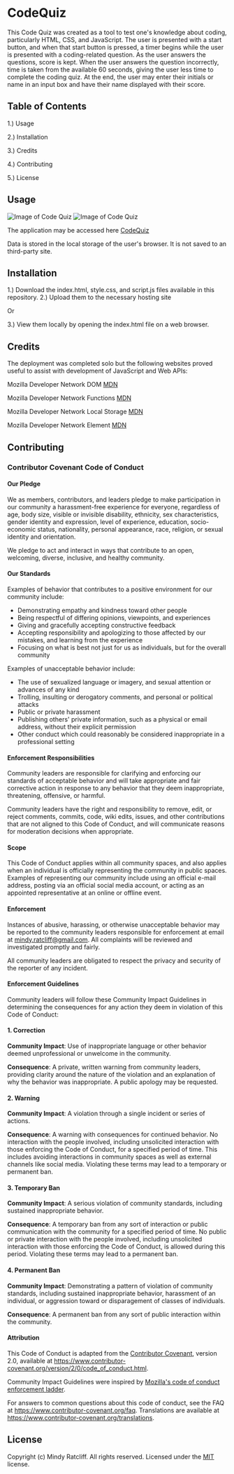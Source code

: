 # CodeQuiz


 This Code Quiz was created as a tool to test one's knowledge about coding, particularly HTML, CSS, and JavaScript. The user is presented with a start button, and when that start button is pressed, a timer begins while the user is presented with a coding-related question. As the user answers the questions, score is kept. When the user answers the question incorrectly, time is taken from the available 60 seconds, giving the user less time to complete the coding quiz. At the end, the user may enter their initials or name in an input box and have their name displayed with their score. 

 ## Table of Contents

 1.) Usage

 2.) Installation

 3.) Credits

 4.) Contributing

 5.) License

 ## Usage

 ![Image of Code Quiz](https://github.com/Mindyratcliff/CodeQuiz/blob/main/CodeQuizImage.jpg)
 ![Image of Code Quiz](https://github.com/Mindyratcliff/CodeQuiz/blob/main/ScreenShot2.jpg)

 The application may be accessed here [CodeQuiz](https://mindyratcliff.github.io/CodeQuiz/)

 

 Data is stored in the local storage of the user's browser. It is not saved to an third-party site. 

 ## Installation

 1.) Download the index.html, style.css, and script.js files available in this repository.
 2.) Upload them to the necessary hosting site

 Or

 3.) View them locally by opening the index.html file on a web browser.


 ## Credits

 The deployment was completed solo but the following websites proved useful to assist with development of JavaScript and Web APIs:

 Mozilla Developer Network DOM [MDN](https://developer.mozilla.org/en-US/docs/Web/API/Document_Object_Model)

 Mozilla Developer Network Functions [MDN](https://developer.mozilla.org/en-US/docs/Web/JavaScript/Reference/Global_Objects/Function)

 Mozilla Developer Network Local Storage [MDN](https://developer.mozilla.org/en-US/docs/Web/API/Window/localStorage)

 Mozilla Developer Network Element [MDN](https://developer.mozilla.org/en-US/docs/Web/API/Element)

 ## Contributing

 ### Contributor Covenant Code of Conduct

 #### Our Pledge

 We as members, contributors, and leaders pledge to make participation in our
 community a harassment-free experience for everyone, regardless of age, body
 size, visible or invisible disability, ethnicity, sex characteristics, gender
 identity and expression, level of experience, education, socio-economic status,
 nationality, personal appearance, race, religion, or sexual identity
 and orientation.

 We pledge to act and interact in ways that contribute to an open, welcoming,
 diverse, inclusive, and healthy community.

 #### Our Standards

 Examples of behavior that contributes to a positive environment for our
 community include:

 * Demonstrating empathy and kindness toward other people
 * Being respectful of differing opinions, viewpoints, and experiences
 * Giving and gracefully accepting constructive feedback
 * Accepting responsibility and apologizing to those affected by our mistakes,
   and learning from the experience
 * Focusing on what is best not just for us as individuals, but for the
   overall community

 Examples of unacceptable behavior include:

 * The use of sexualized language or imagery, and sexual attention or
   advances of any kind
 * Trolling, insulting or derogatory comments, and personal or political attacks
 * Public or private harassment
 * Publishing others' private information, such as a physical or email
   address, without their explicit permission
 * Other conduct which could reasonably be considered inappropriate in a
   professional setting

 #### Enforcement Responsibilities

 Community leaders are responsible for clarifying and enforcing our standards of
 acceptable behavior and will take appropriate and fair corrective action in
 response to any behavior that they deem inappropriate, threatening, offensive,
 or harmful.

 Community leaders have the right and responsibility to remove, edit, or reject
 comments, commits, code, wiki edits, issues, and other contributions that are
 not aligned to this Code of Conduct, and will communicate reasons for moderation
 decisions when appropriate.

 #### Scope

 This Code of Conduct applies within all community spaces, and also applies when
 an individual is officially representing the community in public spaces.
 Examples of representing our community include using an official e-mail address,
 posting via an official social media account, or acting as an appointed
 representative at an online or offline event.

 #### Enforcement

 Instances of abusive, harassing, or otherwise unacceptable behavior may be
 reported to the community leaders responsible for enforcement at
 email at mindy.ratcliff@gmail.com.
 All complaints will be reviewed and investigated promptly and fairly.

 All community leaders are obligated to respect the privacy and security of the
 reporter of any incident.

 #### Enforcement Guidelines

 Community leaders will follow these Community Impact Guidelines in determining
 the consequences for any action they deem in violation of this Code of Conduct:

 #### 1. Correction

 **Community Impact**: Use of inappropriate language or other behavior deemed
 unprofessional or unwelcome in the community.

 **Consequence**: A private, written warning from community leaders, providing
 clarity around the nature of the violation and an explanation of why the
 behavior was inappropriate. A public apology may be requested.

 #### 2. Warning

 **Community Impact**: A violation through a single incident or series
 of actions.

 **Consequence**: A warning with consequences for continued behavior. No
 interaction with the people involved, including unsolicited interaction with
 those enforcing the Code of Conduct, for a specified period of time. This
 includes avoiding interactions in community spaces as well as external channels
 like social media. Violating these terms may lead to a temporary or
 permanent ban.

 #### 3. Temporary Ban

 **Community Impact**: A serious violation of community standards, including
 sustained inappropriate behavior.

 **Consequence**: A temporary ban from any sort of interaction or public
 communication with the community for a specified period of time. No public or
 private interaction with the people involved, including unsolicited interaction
 with those enforcing the Code of Conduct, is allowed during this period.
 Violating these terms may lead to a permanent ban.

 #### 4. Permanent Ban

 **Community Impact**: Demonstrating a pattern of violation of community
 standards, including sustained inappropriate behavior,  harassment of an
 individual, or aggression toward or disparagement of classes of individuals.

 **Consequence**: A permanent ban from any sort of public interaction within
 the community.

 #### Attribution

 This Code of Conduct is adapted from the [Contributor Covenant][homepage],
 version 2.0, available at
 https://www.contributor-covenant.org/version/2/0/code_of_conduct.html.

 Community Impact Guidelines were inspired by [Mozilla's code of conduct
 enforcement ladder](https://github.com/mozilla/diversity).

 [homepage]: https://www.contributor-covenant.org

 For answers to common questions about this code of conduct, see the FAQ at
 https://www.contributor-covenant.org/faq. Translations are available at
 https://www.contributor-covenant.org/translations.

 ## License 

 Copyright (c) Mindy Ratcliff. All rights reserved.
 Licensed under the [MIT](LICENSE.txt) license.
